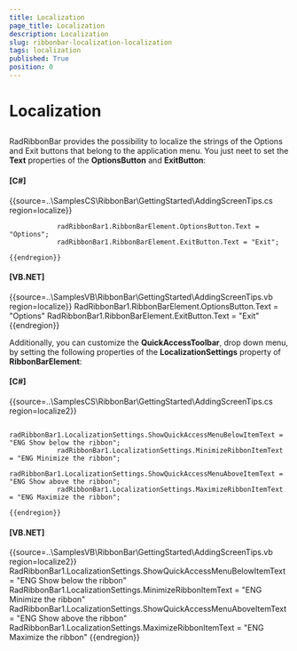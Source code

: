 ```yaml
---
title: Localization
page_title: Localization
description: Localization
slug: ribbonbar-localization-localization
tags: localization
published: True
position: 0
---
```


# Localization



## 

RadRibbonBar provides the possibility to localize the strings of the Options and Exit buttons that
          belong to the application menu. You just neet to set the __Text__ properties 
          of the __OptionsButton__ and __ExitButton__:
        

#### __[C#]__

{{source=..\SamplesCS\RibbonBar\GettingStarted\AddingScreenTips.cs region=localize}}
	
	            radRibbonBar1.RibbonBarElement.OptionsButton.Text = "Options";
	            radRibbonBar1.RibbonBarElement.ExitButton.Text = "Exit";
	
	{{endregion}}



#### __[VB.NET]__

{{source=..\SamplesVB\RibbonBar\GettingStarted\AddingScreenTips.vb region=localize}}
	        RadRibbonBar1.RibbonBarElement.OptionsButton.Text = "Options"
	        RadRibbonBar1.RibbonBarElement.ExitButton.Text = "Exit"
	{{endregion}}



Additionally, you can customize the __QuickAccessToolbar__, drop down menu, by setting the
          following properties of the __LocalizationSettings__ property of __RibbonBarElement__:
        

#### __[C#]__

{{source=..\SamplesCS\RibbonBar\GettingStarted\AddingScreenTips.cs region=localize2}}
	
	            radRibbonBar1.LocalizationSettings.ShowQuickAccessMenuBelowItemText = "ENG Show below the ribbon";
	            radRibbonBar1.LocalizationSettings.MinimizeRibbonItemText = "ENG Minimize the ribbon";
	            radRibbonBar1.LocalizationSettings.ShowQuickAccessMenuAboveItemText = "ENG Show above the ribbon";
	            radRibbonBar1.LocalizationSettings.MaximizeRibbonItemText = "ENG Maximize the ribbon";
	
	{{endregion}}



#### __[VB.NET]__

{{source=..\SamplesVB\RibbonBar\GettingStarted\AddingScreenTips.vb region=localize2}}
	        RadRibbonBar1.LocalizationSettings.ShowQuickAccessMenuBelowItemText = "ENG Show below the ribbon"
	        RadRibbonBar1.LocalizationSettings.MinimizeRibbonItemText = "ENG Minimize the ribbon"
	        RadRibbonBar1.LocalizationSettings.ShowQuickAccessMenuAboveItemText = "ENG Show above the ribbon"
	        RadRibbonBar1.LocalizationSettings.MaximizeRibbonItemText = "ENG Maximize the ribbon"
	{{endregion}}


